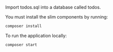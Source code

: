 Import todos.sql into a database called todos.

You must install the slim components by running:

```bash
composer install
```

To run the application locally:
```bash
composer start
```